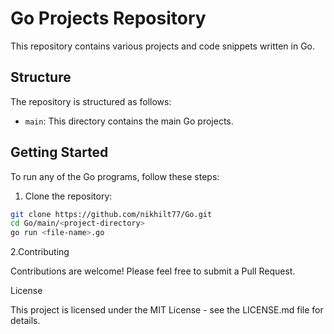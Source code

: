# Go Projects Repository

This repository contains various projects and code snippets written in Go.

## Structure

The repository is structured as follows:

- `main`: This directory contains the main Go projects.

## Getting Started

To run any of the Go programs, follow these steps:

1. Clone the repository:

```bash
git clone https://github.com/nikhilt77/Go.git
cd Go/main/<project-directory>
go run <file-name>.go

```

2.Contributing

Contributions are welcome! Please feel free to submit a Pull Request.

License

This project is licensed under the MIT License - see the LICENSE.md file for details.

```
